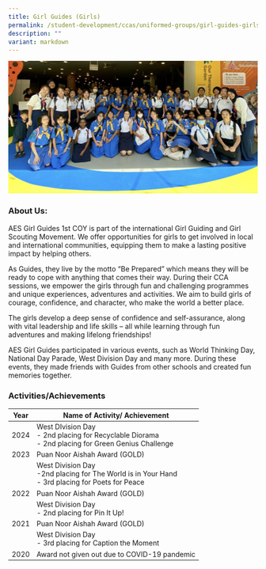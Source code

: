 ```yaml
---
title: Girl Guides (Girls)
permalink: /student-development/ccas/uniformed-groups/girl-guides-girls/
description: ""
variant: markdown
---
```

![](/images/Girl_Guides_2024_photo.png)

### About Us:



AES Girl Guides 1st COY is part of the international Girl Guiding and Girl Scouting Movement. We offer opportunities for girls to get involved in local and international communities, equipping them to make a lasting positive impact by helping others.

As Guides, they live by the motto “Be Prepared” which means they will be ready to cope with anything that comes their way. During their CCA sessions, we empower the girls through fun and challenging programmes and unique experiences, adventures and activities. We aim to build girls of courage, confidence, and character, who make the world a better place.

The girls develop a deep sense of confidence and self-assurance, along with vital leadership and life skills – all while learning through fun adventures and making lifelong friendships!

AES Girl Guides participated in various events, such as World Thinking Day, National Day Parade, West Division Day and many more. During these events, they made friends with Guides from other schools and created fun memories together.


  

### Activities/Achievements

 

| Year | Name of Activity/ Achievement|
| -------- | -------- | 
|2024|  West DIvision Day&nbsp; <br> - 2nd placing for Recyclable Diorama <br> - 2nd placing for Green Genius Challenge |
| 2023     | Puan Noor Aishah Award (GOLD) | 
||West Division Day <br> -2nd placing for The World is in Your Hand <br> - 3rd placing for Poets for Peace
| 2022     | Puan Noor Aishah Award (GOLD) | 
|| West Division Day<br>- 2nd placing for Pin It Up!
| 2021 | Puan Noor Aishah Award (GOLD) | 
||West Division Day<br>- 3rd placing for Caption the Moment
| 2020| Award not given out due to COVID-19 pandemic |